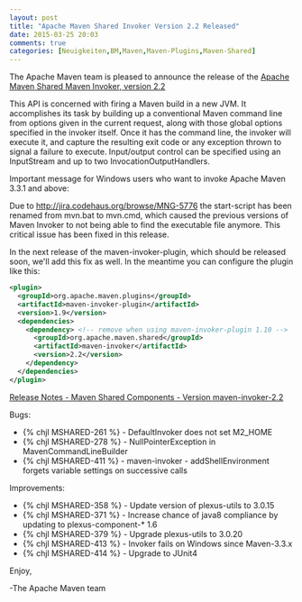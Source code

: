 ```yaml
---
layout: post
title: "Apache Maven Shared Invoker Version 2.2 Released"
date: 2015-03-25 20:03
comments: true
categories: [Neuigkeiten,BM,Maven,Maven-Plugins,Maven-Shared]
---
```

The Apache Maven team is pleased to announce the release of the 
[Apache Maven Shared Maven Invoker, version 2.2](http://maven.apache.org/shared/maven-invoker/)

This API is concerned with firing a Maven build in a new JVM. It accomplishes
its task by building up a conventional Maven command line from options given in
the current request, along with those global options specified in the invoker
itself. Once it has the command line, the invoker will execute it, and capture
the resulting exit code or any exception thrown to signal a failure to execute.
Input/output control can be specified using an InputStream and up to two
InvocationOutputHandlers.

Important message for Windows users who want to invoke Apache Maven 3.3.1 and above:

Due to http://jira.codehaus.org/browse/MNG-5776 the start-script has been
renamed from mvn.bat to mvn.cmd, which caused the previous versions of Maven
Invoker to not being able to find the executable file anymore. This critical
issue has been fixed in this release.

In the next release of the maven-invoker-plugin, which should be released soon,
we'll add this fix as well. In the meantime you can configure the plugin like
this:

``` xml
<plugin>
  <groupId>org.apache.maven.plugins</groupId>
  <artifactId>maven-invoker-plugin</artifactId>
  <version>1.9</version>
  <dependencies>
    <dependency> <!-- remove when using maven-invoker-plugin 1.10 -->
      <groupId>org.apache.maven.shared</groupId>
      <artifactId>maven-invoker</artifactId>
      <version>2.2</version>
    </dependency>
  </dependencies>
</plugin>
```

<!-- more -->

[Release Notes - Maven Shared Components - Version maven-invoker-2.2](http://jira.codehaus.org/secure/ReleaseNote.jspa?projectId=11761&version=18970)

Bugs:

 * {% chjl MSHARED-261 %} - DefaultInvoker does not set M2_HOME
 * {% chjl MSHARED-278 %} - NullPointerException in MavenCommandLineBuilder
 * {% chjl MSHARED-411 %} - maven-invoker - addShellEnvironment forgets variable settings on successive calls

Improvements:

 * {% chjl MSHARED-358 %} - Update version of plexus-utils to 3.0.15
 * {% chjl MSHARED-371 %} - Increase chance of java8 compliance by updating to plexus-component-* 1.6
 * {% chjl MSHARED-379 %} - Upgrade plexus-utils to 3.0.20
 * {% chjl MSHARED-413 %} - Invoker fails on Windows since Maven-3.3.x
 * {% chjl MSHARED-414 %} - Upgrade to JUnit4

Enjoy,

-The Apache Maven team 

